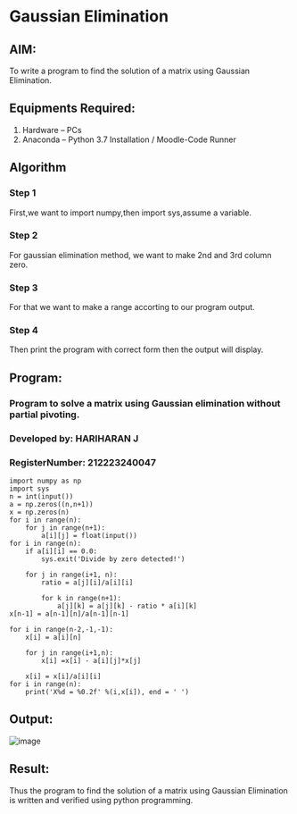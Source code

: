 # Gaussian Elimination

## AIM:
To write a program to find the solution of a matrix using Gaussian Elimination.

## Equipments Required:
1. Hardware – PCs
2. Anaconda – Python 3.7 Installation / Moodle-Code Runner

## Algorithm
### Step 1
First,we want to import numpy,then import sys,assume a variable.
### Step 2
For gaussian elimination method, we want to make 2nd and 3rd column zero.
### Step 3 
For that we want to make a range accorting to our program output.
### Step 4
Then print the program with correct form then the output will display.

## Program:
### Program to solve a matrix using Gaussian elimination without partial pivoting.
### Developed by: HARIHARAN J
### RegisterNumber: 212223240047
```
import numpy as np
import sys
n = int(input())
a = np.zeros((n,n+1))
x = np.zeros(n)
for i in range(n):
    for j in range(n+1):
        a[i][j] = float(input())
for i in range(n):
    if a[i][i] == 0.0:
        sys.exit('Divide by zero detected!')
    
    for j in range(i+1, n):
        ratio = a[j][i]/a[i][i]
        
        for k in range(n+1):
            a[j][k] = a[j][k] - ratio * a[i][k]
x[n-1] = a[n-1][n]/a[n-1][n-1]

for i in range(n-2,-1,-1):
    x[i] = a[i][n]
    
    for j in range(i+1,n):
        x[i] =x[i] - a[i][j]*x[j]
        
    x[i] = x[i]/a[i][i]
for i in range(n):
    print('X%d = %0.2f' %(i,x[i]), end = ' ')
```

## Output:
![image](https://github.com/HariharanJayavel/Gaussian/assets/144870546/94a56c15-2be2-4674-891f-16ddc1c33464)

## Result:
Thus the program to find the solution of a matrix using Gaussian Elimination is written and verified using python programming.


